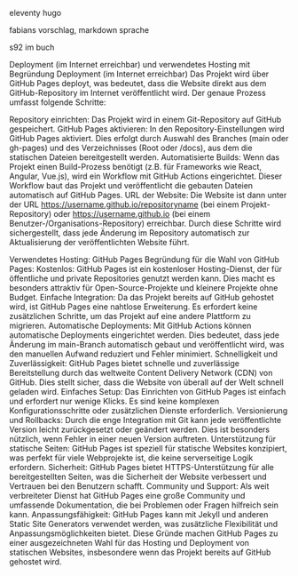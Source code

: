 eleventy
hugo

fabians vorschlag, markdown sprache

s92 im buch

Deployment (im Internet erreichbar) und verwendetes Hosting mit Begründung
Deployment (im Internet erreichbar)
Das Projekt wird über GitHub Pages deployt, was bedeutet, dass die Website direkt aus dem GitHub-Repository im Internet veröffentlicht wird. Der genaue Prozess umfasst folgende Schritte:

Repository einrichten: Das Projekt wird in einem Git-Repository auf GitHub gespeichert.
GitHub Pages aktivieren: In den Repository-Einstellungen wird GitHub Pages aktiviert. Dies erfolgt durch Auswahl des Branches (main oder gh-pages) und des Verzeichnisses (Root oder /docs), aus dem die statischen Dateien bereitgestellt werden.
Automatisierte Builds: Wenn das Projekt einen Build-Prozess benötigt (z.B. für Frameworks wie React, Angular, Vue.js), wird ein Workflow mit GitHub Actions eingerichtet. Dieser Workflow baut das Projekt und veröffentlicht die gebauten Dateien automatisch auf GitHub Pages.
URL der Website: Die Website ist dann unter der URL https://username.github.io/repositoryname (bei einem Projekt-Repository) oder https://username.github.io (bei einem Benutzer-/Organisations-Repository) erreichbar.
Durch diese Schritte wird sichergestellt, dass jede Änderung im Repository automatisch zur Aktualisierung der veröffentlichten Website führt.

Verwendetes Hosting: GitHub Pages
Begründung für die Wahl von GitHub Pages:
Kostenlos: GitHub Pages ist ein kostenloser Hosting-Dienst, der für öffentliche und private Repositories genutzt werden kann. Dies macht es besonders attraktiv für Open-Source-Projekte und kleinere Projekte ohne Budget.
Einfache Integration: Da das Projekt bereits auf GitHub gehostet wird, ist GitHub Pages eine nahtlose Erweiterung. Es erfordert keine zusätzlichen Schritte, um das Projekt auf eine andere Plattform zu migrieren.
Automatische Deployments: Mit GitHub Actions können automatische Deployments eingerichtet werden. Dies bedeutet, dass jede Änderung im main-Branch automatisch gebaut und veröffentlicht wird, was den manuellen Aufwand reduziert und Fehler minimiert.
Schnelligkeit und Zuverlässigkeit: GitHub Pages bietet schnelle und zuverlässige Bereitstellung durch das weltweite Content Delivery Network (CDN) von GitHub. Dies stellt sicher, dass die Website von überall auf der Welt schnell geladen wird.
Einfaches Setup: Das Einrichten von GitHub Pages ist einfach und erfordert nur wenige Klicks. Es sind keine komplexen Konfigurationsschritte oder zusätzlichen Dienste erforderlich.
Versionierung und Rollbacks: Durch die enge Integration mit Git kann jede veröffentlichte Version leicht zurückgesetzt oder geändert werden. Dies ist besonders nützlich, wenn Fehler in einer neuen Version auftreten.
Unterstützung für statische Seiten: GitHub Pages ist speziell für statische Websites konzipiert, was perfekt für viele Webprojekte ist, die keine serverseitige Logik erfordern.
Sicherheit: GitHub Pages bietet HTTPS-Unterstützung für alle bereitgestellten Seiten, was die Sicherheit der Website verbessert und Vertrauen bei den Benutzern schafft.
Community und Support: Als weit verbreiteter Dienst hat GitHub Pages eine große Community und umfassende Dokumentation, die bei Problemen oder Fragen hilfreich sein kann.
Anpassungsfähigkeit: GitHub Pages kann mit Jekyll und anderen Static Site Generators verwendet werden, was zusätzliche Flexibilität und Anpassungsmöglichkeiten bietet.
Diese Gründe machen GitHub Pages zu einer ausgezeichneten Wahl für das Hosting und Deployment von statischen Websites, insbesondere wenn das Projekt bereits auf GitHub gehostet wird.
